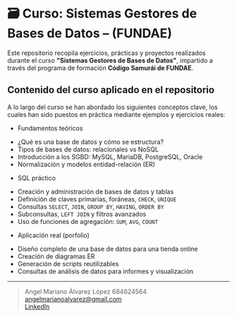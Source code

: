 # 🗃 Curso: Sistemas Gestores de Bases de Datos –  (FUNDAE)

Este repositorio recopila ejercicios, prácticas y proyectos realizados durante el curso **"Sistemas Gestores de Bases de Datos"**, impartido a través del programa de formación **Código Samurái de FUNDAE**.

##  Contenido del curso aplicado en el repositorio

A lo largo del curso se han abordado los siguientes conceptos clave, los cuales han sido puestos en práctica mediante ejemplos y ejercicios reales:

* Fundamentos teóricos
- ¿Qué es una base de datos y cómo se estructura?
- Tipos de bases de datos: relacionales vs NoSQL
- Introducción a los SGBD: MySQL, MariaDB, PostgreSQL, Oracle
- Normalización y modelos entidad-relación (ER)

* SQL práctico
- Creación y administración de bases de datos y tablas
- Definición de claves primarias, foráneas, `CHECK`, `UNIQUE`
- Consultas `SELECT`, `JOIN`, `GROUP BY`, `HAVING`, `ORDER BY`
- Subconsultas, `LEFT JOIN` y filtros avanzados
- Uso de funciones de agregación: `SUM`, `AVG`, `COUNT`

* Aplicación real (porfolio)
- Diseño completo de una base de datos para una tienda online
- Creación de diagramas ER
- Generación de scripts reutilizables
- Consultas de análisis de datos para informes y visualización



---
> Angel Mariano Álvarez López
> 684624564  
> angelmarianoalvarez@gmail.com  
> [LinkedIn](https://www.linkedin.com/feed/?trk=guest_homepage-basic_google-one-tap-submit) 

